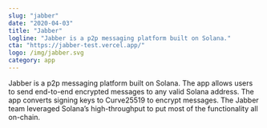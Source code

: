 ```yaml
---
slug: "jabber"
date: "2020-04-03"
title: "Jabber"
logline: "Jabber is a p2p messaging platform built on Solana."
cta: "https://jabber-test.vercel.app/"
logo: /img/jabber.svg
category: app
---
```


Jabber is a p2p messaging platform built on Solana. The app allows users to send end-to-end encrypted messages to any valid Solana address. The app converts signing keys to Curve25519 to encrypt messages. The Jabber team leveraged Solana’s high-throughput to put most of the functionality all on-chain.
